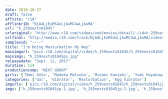 ```yaml
---
date: 2018-10-27
draft: false
affsite: "r18"
afflinkr18: "NjA4LjEuMS4xLjAuMC4wLjAuMA"
url: "h_259nexts01045"
urloriginal: "http://www.r18.com/videos/vod/movies/detail/-/id=h_259nexts01045"
urlfinal: "http://media.r18.com/track/NjA4LjEuMS4xLjAuMC4wLjAuMA/videos/vod/movies/detail/-/id=h_259nexts01045"
samplevid: "----"
title: "I'm Doing Masturbation My Way"
mainimgurl: "pics.r18.com/digital/video/h_259nexts01045/h_259nexts01045ps.jpg"
mainimgs: "h_259nexts01045ps.jpg"
releasedate: "Sept. 12, 2017"
duration: 114
productioncomp: "NEXT GROUP"
girls: ['Mami Goto', 'Madoka Matsuba', 'Minami Kanzaki', 'Yumi Hayakawa', 'Shizuka Nanjyo', 'Reiko  Miyashita', 'Mina Katori']
categories: ['Gal', 'Vibrator', 'Masturbation', 'Egg Vibrator']
imgurls: ['pics.r18.com/digital/video/h_259nexts01045/h_259nexts01045jp-1.jpg', 'pics.r18.com/digital/video/h_259nexts01045/h_259nexts01045jp-2.jpg', 'pics.r18.com/digital/video/h_259nexts01045/h_259nexts01045jp-3.jpg', 'pics.r18.com/digital/video/h_259nexts01045/h_259nexts01045jp-4.jpg', 'pics.r18.com/digital/video/h_259nexts01045/h_259nexts01045jp-5.jpg', 'pics.r18.com/digital/video/h_259nexts01045/h_259nexts01045jp-6.jpg', 'pics.r18.com/digital/video/h_259nexts01045/h_259nexts01045jp-7.jpg', 'pics.r18.com/digital/video/h_259nexts01045/h_259nexts01045jp-8.jpg', 'pics.r18.com/digital/video/h_259nexts01045/h_259nexts01045jp-9.jpg', 'pics.r18.com/digital/video/h_259nexts01045/h_259nexts01045jp-10.jpg', 'pics.r18.com/digital/video/h_259nexts01045/h_259nexts01045jp-11.jpg', 'pics.r18.com/digital/video/h_259nexts01045/h_259nexts01045jp-12.jpg', 'pics.r18.com/digital/video/h_259nexts01045/h_259nexts01045jp-13.jpg', 'pics.r18.com/digital/video/h_259nexts01045/h_259nexts01045jp-14.jpg', 'pics.r18.com/digital/video/h_259nexts01045/h_259nexts01045jp-15.jpg', 'pics.r18.com/digital/video/h_259nexts01045/h_259nexts01045jp-16.jpg', 'pics.r18.com/digital/video/h_259nexts01045/h_259nexts01045jp-17.jpg', 'pics.r18.com/digital/video/h_259nexts01045/h_259nexts01045jp-18.jpg', 'pics.r18.com/digital/video/h_259nexts01045/h_259nexts01045jp-19.jpg', 'pics.r18.com/digital/video/h_259nexts01045/h_259nexts01045jp-20.jpg']
imgs: ['h_259nexts01045jp-1.jpg', 'h_259nexts01045jp-2.jpg', 'h_259nexts01045jp-3.jpg', 'h_259nexts01045jp-4.jpg', 'h_259nexts01045jp-5.jpg', 'h_259nexts01045jp-6.jpg', 'h_259nexts01045jp-7.jpg', 'h_259nexts01045jp-8.jpg', 'h_259nexts01045jp-9.jpg', 'h_259nexts01045jp-10.jpg', 'h_259nexts01045jp-11.jpg', 'h_259nexts01045jp-12.jpg', 'h_259nexts01045jp-13.jpg', 'h_259nexts01045jp-14.jpg', 'h_259nexts01045jp-15.jpg', 'h_259nexts01045jp-16.jpg', 'h_259nexts01045jp-17.jpg', 'h_259nexts01045jp-18.jpg', 'h_259nexts01045jp-19.jpg', 'h_259nexts01045jp-20.jpg']
---
```

